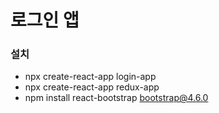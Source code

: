# 로그인 앱

### 설치

- npx create-react-app login-app
- npx create-react-app redux-app
- npm install react-bootstrap bootstrap@4.6.0
